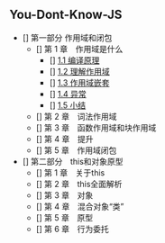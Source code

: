 ## You-Dont-Know-JS

+ [] 第一部分 作用域和闭包
    + [] 第 1 章　作用域是什么
        - [] [1.1 编译原理](https://github.com/zeromake/book-notes/issues/1)
        - [] [1.2 理解作用域](https://github.com/zeromake/book-notes/issues/2)
        - [] [1.3 作用域嵌套](https://github.com/zeromake/book-notes/issues/3)
        - [] [1.4 异常](https://github.com/zeromake/book-notes/issues/4)
        - [] [1.5 小结](https://github.com/zeromake/book-notes/issues/5)
    - [] 第 2 章　词法作用域
    - [] 第 3 章　函数作用域和块作用域
    - [] 第 4 章　提升
    - [] 第 5 章　作用域闭包
+ [] 第二部分　this和对象原型
    - [] 第 1 章　关于this
    - [] 第 2 章　this全面解析
    - [] 第 3 章　对象
    - [] 第 4 章　混合对象“类”
    - [] 第 5 章　原型
    - [] 第 6 章　行为委托
